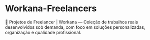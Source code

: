 # Workana-Freelancers
🚀 Projetos de Freelancer | Workana — Coleção de trabalhos reais desenvolvidos sob demanda, com foco em soluções personalizadas, organização e qualidade profissional.
